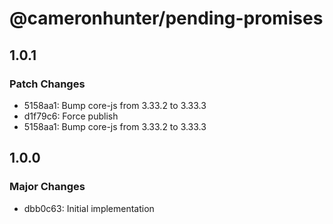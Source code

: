 # @cameronhunter/pending-promises

## 1.0.1

### Patch Changes

-   5158aa1: Bump core-js from 3.33.2 to 3.33.3
-   d1f79c6: Force publish
-   5158aa1: Bump core-js from 3.33.2 to 3.33.3

## 1.0.0

### Major Changes

-   dbb0c63: Initial implementation

